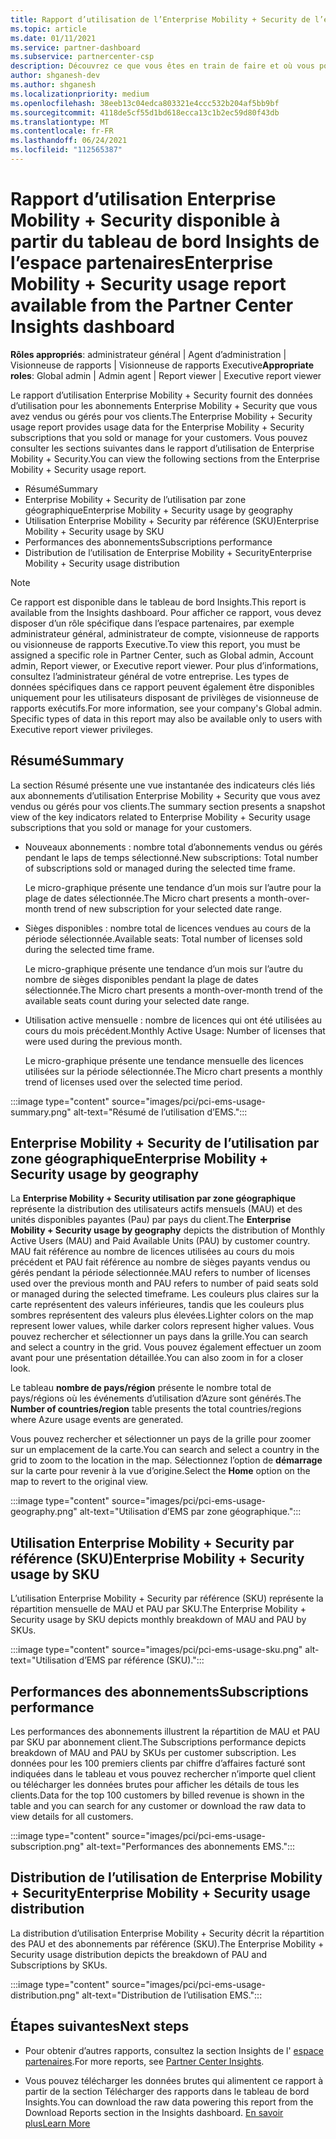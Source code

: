 ```yaml
---
title: Rapport d’utilisation de l’Enterprise Mobility + Security de l’espace partenaires
ms.topic: article
ms.date: 01/11/2021
ms.service: partner-dashboard
ms.subservice: partnercenter-csp
description: Découvrez ce que vous êtes en train de faire et où vous pouvez améliorer l’utilisation des abonnements Enterprise Mobility + Security que vous vendez ou gérez pour vos clients.
author: shganesh-dev
ms.author: shganesh
ms.localizationpriority: medium
ms.openlocfilehash: 38eeb13c04edca803321e4ccc532b204af5bb9bf
ms.sourcegitcommit: 4118de5cf55d1bd618ecca13c1b2ec59d80f43db
ms.translationtype: MT
ms.contentlocale: fr-FR
ms.lasthandoff: 06/24/2021
ms.locfileid: "112565387"
---
```

# <a name="enterprise-mobility--security-usage-report-available-from-the-partner-center-insights-dashboard"></a><span data-ttu-id="b8f74-103">Rapport d’utilisation Enterprise Mobility + Security disponible à partir du tableau de bord Insights de l’espace partenaires</span><span class="sxs-lookup"><span data-stu-id="b8f74-103">Enterprise Mobility + Security usage report available from the Partner Center Insights dashboard</span></span>

<span data-ttu-id="b8f74-104">**Rôles appropriés**: administrateur général | Agent d’administration | Visionneuse de rapports | Visionneuse de rapports Executive</span><span class="sxs-lookup"><span data-stu-id="b8f74-104">**Appropriate roles**: Global admin | Admin agent | Report viewer | Executive report viewer</span></span>

<span data-ttu-id="b8f74-105">Le rapport d’utilisation Enterprise Mobility + Security fournit des données d’utilisation pour les abonnements Enterprise Mobility + Security que vous avez vendus ou gérés pour vos clients.</span><span class="sxs-lookup"><span data-stu-id="b8f74-105">The Enterprise Mobility + Security usage report provides usage data for the Enterprise Mobility + Security subscriptions that you sold or manage for your customers.</span></span> <span data-ttu-id="b8f74-106">Vous pouvez consulter les sections suivantes dans le rapport d’utilisation de Enterprise Mobility + Security.</span><span class="sxs-lookup"><span data-stu-id="b8f74-106">You can view the following sections from the Enterprise Mobility + Security usage report.</span></span>

- <span data-ttu-id="b8f74-107">Résumé</span><span class="sxs-lookup"><span data-stu-id="b8f74-107">Summary</span></span>
- <span data-ttu-id="b8f74-108">Enterprise Mobility + Security de l’utilisation par zone géographique</span><span class="sxs-lookup"><span data-stu-id="b8f74-108">Enterprise Mobility + Security usage by geography</span></span>
- <span data-ttu-id="b8f74-109">Utilisation Enterprise Mobility + Security par référence (SKU)</span><span class="sxs-lookup"><span data-stu-id="b8f74-109">Enterprise Mobility + Security usage by SKU</span></span>
- <span data-ttu-id="b8f74-110">Performances des abonnements</span><span class="sxs-lookup"><span data-stu-id="b8f74-110">Subscriptions performance</span></span>
- <span data-ttu-id="b8f74-111">Distribution de l’utilisation de Enterprise Mobility + Security</span><span class="sxs-lookup"><span data-stu-id="b8f74-111">Enterprise Mobility + Security usage distribution</span></span>

 > [!NOTE]
 > <span data-ttu-id="b8f74-112">Ce rapport est disponible dans le tableau de bord Insights.</span><span class="sxs-lookup"><span data-stu-id="b8f74-112">This report is available from the Insights dashboard.</span></span> <span data-ttu-id="b8f74-113">Pour afficher ce rapport, vous devez disposer d’un rôle spécifique dans l’espace partenaires, par exemple administrateur général, administrateur de compte, visionneuse de rapports ou visionneuse de rapports Executive.</span><span class="sxs-lookup"><span data-stu-id="b8f74-113">To view this report, you must be assigned a specific role in Partner Center, such as Global admin, Account admin, Report viewer, or Executive report viewer.</span></span> <span data-ttu-id="b8f74-114">Pour plus d’informations, consultez l’administrateur général de votre entreprise. Les types de données spécifiques dans ce rapport peuvent également être disponibles uniquement pour les utilisateurs disposant de privilèges de visionneuse de rapports exécutifs.</span><span class="sxs-lookup"><span data-stu-id="b8f74-114">For more information, see your company's Global admin. Specific types of data in this report may also be available only to users with Executive report viewer privileges.</span></span>

## <a name="summary"></a><span data-ttu-id="b8f74-115">Résumé</span><span class="sxs-lookup"><span data-stu-id="b8f74-115">Summary</span></span>

<span data-ttu-id="b8f74-116">La section Résumé présente une vue instantanée des indicateurs clés liés aux abonnements d’utilisation Enterprise Mobility + Security que vous avez vendus ou gérés pour vos clients.</span><span class="sxs-lookup"><span data-stu-id="b8f74-116">The summary section presents a snapshot view of the key indicators related to Enterprise Mobility + Security usage subscriptions that you sold or manage for your customers.</span></span> 

- <span data-ttu-id="b8f74-117">Nouveaux abonnements : nombre total d’abonnements vendus ou gérés pendant le laps de temps sélectionné.</span><span class="sxs-lookup"><span data-stu-id="b8f74-117">New subscriptions: Total number of subscriptions sold or managed during the selected time frame.</span></span>

   <span data-ttu-id="b8f74-118">Le micro-graphique présente une tendance d’un mois sur l’autre pour la plage de dates sélectionnée.</span><span class="sxs-lookup"><span data-stu-id="b8f74-118">The Micro chart presents a month-over-month trend of new subscription for your selected date range.</span></span>

- <span data-ttu-id="b8f74-119">Sièges disponibles : nombre total de licences vendues au cours de la période sélectionnée.</span><span class="sxs-lookup"><span data-stu-id="b8f74-119">Available seats: Total number of licenses sold during the selected time frame.</span></span>

   <span data-ttu-id="b8f74-120">Le micro-graphique présente une tendance d’un mois sur l’autre du nombre de sièges disponibles pendant la plage de dates sélectionnée.</span><span class="sxs-lookup"><span data-stu-id="b8f74-120">The Micro chart presents a month-over-month trend of the available seats count during your selected date range.</span></span>

- <span data-ttu-id="b8f74-121">Utilisation active mensuelle : nombre de licences qui ont été utilisées au cours du mois précédent.</span><span class="sxs-lookup"><span data-stu-id="b8f74-121">Monthly Active Usage: Number of licenses that were used during the previous month.</span></span>

   <span data-ttu-id="b8f74-122">Le micro-graphique présente une tendance mensuelle des licences utilisées sur la période sélectionnée.</span><span class="sxs-lookup"><span data-stu-id="b8f74-122">The Micro chart presents a monthly trend of licenses used over the selected time period.</span></span>

:::image type="content" source="images/pci/pci-ems-usage-summary.png" alt-text="Résumé de l’utilisation d’EMS.":::

## <a name="enterprise-mobility--security-usage-by-geography"></a><span data-ttu-id="b8f74-124">Enterprise Mobility + Security de l’utilisation par zone géographique</span><span class="sxs-lookup"><span data-stu-id="b8f74-124">Enterprise Mobility + Security usage by geography</span></span>

<span data-ttu-id="b8f74-125">La **Enterprise Mobility + Security utilisation par zone géographique** représente la distribution des utilisateurs actifs mensuels (MAU) et des unités disponibles payantes (Pau) par pays du client.</span><span class="sxs-lookup"><span data-stu-id="b8f74-125">The **Enterprise Mobility + Security usage by geography** depicts the distribution of Monthly Active Users (MAU) and Paid Available Units (PAU) by customer country.</span></span> <span data-ttu-id="b8f74-126">MAU fait référence au nombre de licences utilisées au cours du mois précédent et PAU fait référence au nombre de sièges payants vendus ou gérés pendant la période sélectionnée.</span><span class="sxs-lookup"><span data-stu-id="b8f74-126">MAU refers to number of licenses used over the previous month and PAU refers to number of paid seats sold or managed during the selected timeframe.</span></span> <span data-ttu-id="b8f74-127">Les couleurs plus claires sur la carte représentent des valeurs inférieures, tandis que les couleurs plus sombres représentent des valeurs plus élevées.</span><span class="sxs-lookup"><span data-stu-id="b8f74-127">Lighter colors on the map represent lower values, while darker colors represent higher values.</span></span> <span data-ttu-id="b8f74-128">Vous pouvez rechercher et sélectionner un pays dans la grille.</span><span class="sxs-lookup"><span data-stu-id="b8f74-128">You can search and select a country in the grid.</span></span> <span data-ttu-id="b8f74-129">Vous pouvez également effectuer un zoom avant pour une présentation détaillée.</span><span class="sxs-lookup"><span data-stu-id="b8f74-129">You can also zoom in for a closer look.</span></span>

<span data-ttu-id="b8f74-130">Le tableau **nombre de pays/région** présente le nombre total de pays/régions où les événements d’utilisation d’Azure sont générés.</span><span class="sxs-lookup"><span data-stu-id="b8f74-130">The **Number of countries/region** table presents the total countries/regions where Azure usage events are generated.</span></span>

<span data-ttu-id="b8f74-131">Vous pouvez rechercher et sélectionner un pays de la grille pour zoomer sur un emplacement de la carte.</span><span class="sxs-lookup"><span data-stu-id="b8f74-131">You can search and select a country in the grid to zoom to the location in the map.</span></span> <span data-ttu-id="b8f74-132">Sélectionnez l’option de **démarrage** sur la carte pour revenir à la vue d’origine.</span><span class="sxs-lookup"><span data-stu-id="b8f74-132">Select the **Home** option on the map to revert to the original view.</span></span>

:::image type="content" source="images/pci/pci-ems-usage-geography.png" alt-text="Utilisation d’EMS par zone géographique.":::

## <a name="enterprise-mobility--security-usage-by-sku"></a><span data-ttu-id="b8f74-134">Utilisation Enterprise Mobility + Security par référence (SKU)</span><span class="sxs-lookup"><span data-stu-id="b8f74-134">Enterprise Mobility + Security usage by SKU</span></span>

<span data-ttu-id="b8f74-135">L’utilisation Enterprise Mobility + Security par référence (SKU) représente la répartition mensuelle de MAU et PAU par SKU.</span><span class="sxs-lookup"><span data-stu-id="b8f74-135">The Enterprise Mobility + Security usage by SKU depicts monthly breakdown of MAU and PAU by SKUs.</span></span>

:::image type="content" source="images/pci/pci-ems-usage-sku.png" alt-text="Utilisation d’EMS par référence (SKU).":::

## <a name="subscriptions-performance"></a><span data-ttu-id="b8f74-137">Performances des abonnements</span><span class="sxs-lookup"><span data-stu-id="b8f74-137">Subscriptions performance</span></span>

<span data-ttu-id="b8f74-138">Les performances des abonnements illustrent la répartition de MAU et PAU par SKU par abonnement client.</span><span class="sxs-lookup"><span data-stu-id="b8f74-138">The Subscriptions performance depicts breakdown of MAU and PAU by SKUs per customer subscription.</span></span> <span data-ttu-id="b8f74-139">Les données pour les 100 premiers clients par chiffre d’affaires facturé sont indiquées dans le tableau et vous pouvez rechercher n’importe quel client ou télécharger les données brutes pour afficher les détails de tous les clients.</span><span class="sxs-lookup"><span data-stu-id="b8f74-139">Data for the top 100 customers by billed revenue is shown in the table and you can search for any customer or download the raw data to view details for all customers.</span></span>

:::image type="content" source="images/pci/pci-ems-usage-subscription.png" alt-text="Performances des abonnements EMS.":::

## <a name="enterprise-mobility--security-usage-distribution"></a><span data-ttu-id="b8f74-141">Distribution de l’utilisation de Enterprise Mobility + Security</span><span class="sxs-lookup"><span data-stu-id="b8f74-141">Enterprise Mobility + Security usage distribution</span></span>

<span data-ttu-id="b8f74-142">La distribution d’utilisation Enterprise Mobility + Security décrit la répartition des PAU et des abonnements par référence (SKU).</span><span class="sxs-lookup"><span data-stu-id="b8f74-142">The Enterprise Mobility + Security usage distribution depicts the breakdown of PAU and Subscriptions by SKUs.</span></span>

:::image type="content" source="images/pci/pci-ems-usage-distribution.png" alt-text="Distribution de l’utilisation EMS.":::

## <a name="next-steps"></a><span data-ttu-id="b8f74-144">Étapes suivantes</span><span class="sxs-lookup"><span data-stu-id="b8f74-144">Next steps</span></span>

- <span data-ttu-id="b8f74-145">Pour obtenir d’autres rapports, consultez la section Insights de l' [espace partenaires](partner-center-insights.md).</span><span class="sxs-lookup"><span data-stu-id="b8f74-145">For more reports, see [Partner Center Insights](partner-center-insights.md).</span></span>

- <span data-ttu-id="b8f74-146">Vous pouvez télécharger les données brutes qui alimentent ce rapport à partir de la section Télécharger des rapports dans le tableau de bord Insights.</span><span class="sxs-lookup"><span data-stu-id="b8f74-146">You can download the raw data powering this report from the Download Reports section in the Insights dashboard.</span></span> [<span data-ttu-id="b8f74-147">En savoir plus</span><span class="sxs-lookup"><span data-stu-id="b8f74-147">Learn More</span></span>](pci-download-reports.md) 
